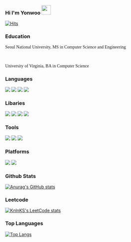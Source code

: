 ### Hi I'm Yonwoo <img src="https://raw.githubusercontent.com/MartinHeinz/MartinHeinz/master/wave.gif" width="30px">
[![Hits](https://hits.seeyoufarm.com/api/count/incr/badge.svg?url=https%3A%2F%2Fgithub.com%2Fyc4ny&count_bg=%2379C83D&title_bg=%23DFD6D6&icon=&icon_color=%23E7E7E7&title=Hits&edge_flat=false)](https://hits.seeyoufarm.com)
 
### Education
<p style="font-family:verdana">Seoul National University, MS in Computer Science and Engineering</p> <br />
<p style="font-family:verdana">University of Virginia,    BA in Computer Science</p> 

### Languages
![](https://img.shields.io/badge/Python-informational?style=flat&logo=python&logoColor=white&color=3776AB)
 <img src="https://img.shields.io/badge/C++-00599C?style=flat-square&logo=C%2B%2B&logoColor=white"/>
![](https://img.shields.io/badge/Java-informational?style=flat&logo=java&logoColor=white&color=F09820)
![](https://img.shields.io/badge/Matlab-informational?style=flat&logo=matlab&logoColor=white&color=0052CC)

### Libaries
![](https://img.shields.io/badge/Pytorch-informational?style=flat&logo=pytorch&logoColor=white&color=EE4C2C)
![](https://img.shields.io/badge/OpenCV-informational?style=flat&logo=opencv&logoColor=white&color=5C3EE8)
![](https://img.shields.io/badge/OpenGL-informational?style=flat&logo=opengl&logoColor=white&color=5586A4)
![](https://img.shields.io/badge/Numpy-informational?style=flat&logo=numpy&logoColor=white&color=013243)

### Tools
![](https://img.shields.io/badge/Git-informational?style=flat&logo=git&logoColor=white&color=F05032)
![](https://img.shields.io/badge/Anaconda-informational?style=flat&logo=anaconda&logoColor=white&color=#44A833)
![](https://img.shields.io/badge/Jupyter-informational?style=flat&logo=jupyter&logoColor=white&color=F37626)

### Platforms
![](https://img.shields.io/badge/Linux-informational?style=flat&logo=linux&logoColor=white&color=FCC624)
![](https://img.shields.io/badge/MacOS-informational?style=flat&logo=macos&logoColor=white&color=000000)



### Github Stats
[![Anurag's GitHub stats](https://github-readme-stats.vercel.app/api?username=yc4ny&show_icons=true&theme=swift)](https://github.com/anuraghazra/github-readme-stats)


### Leetcode
[![KnlnKS's LeetCode stats](https://leetcode-stats-six.vercel.app/api?username=yhugestar)](https://github.com/KnlnKS/leetcode-stats)


### Top Languages
[![Top Langs](https://github-readme-stats.vercel.app/api/top-langs/?username=yc4ny&langs_count=6)](https://github.com/anuraghazra/github-readme-stats) 
 
 
